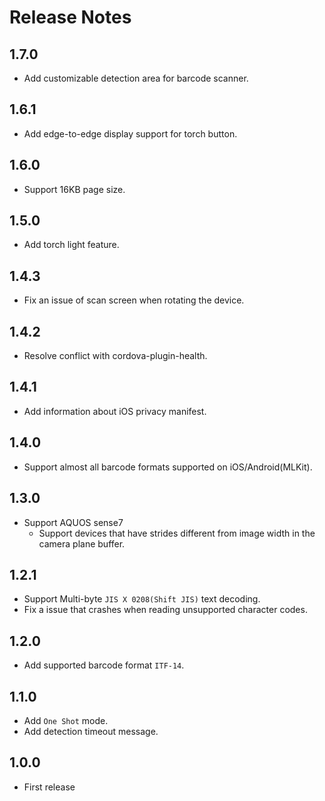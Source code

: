 # Release Notes

## 1.7.0

- Add customizable detection area for barcode scanner.

## 1.6.1

- Add edge-to-edge display support for torch button.

## 1.6.0

- Support 16KB page size.

## 1.5.0

- Add torch light feature.

## 1.4.3

- Fix an issue of scan screen when rotating the device.

## 1.4.2

- Resolve conflict with cordova-plugin-health.

## 1.4.1

- Add information about iOS privacy manifest.

## 1.4.0

- Support almost all barcode formats supported on iOS/Android(MLKit).

## 1.3.0

- Support AQUOS sense7
  - Support devices that have strides different from image width in the camera plane buffer.

## 1.2.1

- Support Multi-byte `JIS X 0208(Shift JIS)` text decoding.
- Fix a issue that crashes when reading unsupported character codes.

## 1.2.0

- Add supported barcode format `ITF-14`.

## 1.1.0

- Add `One Shot` mode.
- Add detection timeout message.

## 1.0.0

- First release
